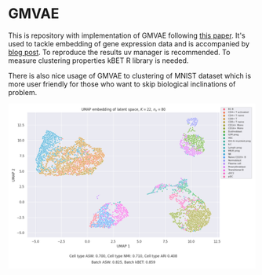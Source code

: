 # GMVAE

This is repository with implementation of GMVAE following [this paper](https://arxiv.org/abs/1611.02648). It's used to tackle 
embedding of gene expression data and is accompanied by [blog post](https://wesenheit.github.io/bayes/2023/03/19/GMVAE-clustering-applied-to-RNA-sequencing.html).
To reproduce the results uv manager is recommended. To measure clustering properties kBET R library is needed.

There is also nice usage of GMVAE to clustering of MNIST dataset which is more user friendly for those who want to skip biological inclinations of problem.

![png](/src/umap_latent_80_60_22_0.png)
